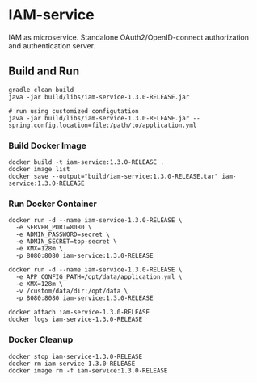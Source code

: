 # IAM-service
IAM as microservice. Standalone OAuth2/OpenID-connect authorization and authentication server. 

## Build and Run
```
gradle clean build
java -jar build/libs/iam-service-1.3.0-RELEASE.jar

# run using customized configutation
java -jar build/libs/iam-service-1.3.0-RELEASE.jar --spring.config.location=file:/path/to/application.yml
```

### Build Docker Image 
```
docker build -t iam-service:1.3.0-RELEASE .
docker image list
docker save --output="build/iam-service:1.3.0-RELEASE.tar" iam-service:1.3.0-RELEASE
```

### Run Docker Container
```
docker run -d --name iam-service-1.3.0-RELEASE \
  -e SERVER_PORT=8080 \
  -e ADMIN_PASSWORD=secret \
  -e ADMIN_SECRET=top-secret \
  -e XMX=128m \
  -p 8080:8080 iam-service:1.3.0-RELEASE

docker run -d --name iam-service-1.3.0-RELEASE \
  -e APP_CONFIG_PATH=/opt/data/application.yml \
  -e XMX=128m \
  -v /custom/data/dir:/opt/data \
  -p 8080:8080 iam-service:1.3.0-RELEASE

docker attach iam-service-1.3.0-RELEASE
docker logs iam-service-1.3.0-RELEASE
```
### Docker Cleanup 
```
docker stop iam-service-1.3.0-RELEASE
docker rm iam-service-1.3.0-RELEASE
docker image rm -f iam-service:1.3.0-RELEASE
```